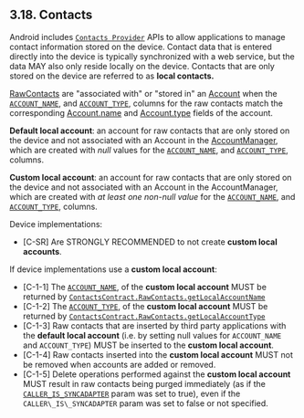 ## 3.18\. Contacts

Android includes [`Contacts
Provider`](https://developer.android.com/guide/topics/providers/contacts-provider)
APIs to allow applications to manage contact information stored on the device.
Contact data that is entered directly into the device is typically synchronized
with a web service, but the data MAY also only reside locally on the device.
Contacts that are only stored on the device are referred to as **local
contacts.**

[RawContacts](https://developer.android.com/reference/android/provider/ContactsContract.RawContacts)
are "associated with" or "stored in" an
[Account](https://developer.android.com/reference/android/accounts/Account)
when the
[`ACCOUNT_NAME`](https://developer.android.com/reference/android/provider/ContactsContract.SyncColumns.html#ACCOUNT_NAME),
and
[`ACCOUNT_TYPE`](https://developer.android.com/reference/android/provider/ContactsContract.SyncColumns.html#ACCOUNT_TYPE),
columns for the raw contacts match the corresponding
[Account.name](https://developer.android.com/reference/android/accounts/Account#name)
and
[Account.type](https://developer.android.com/reference/android/accounts/Account#type)
fields of the account.

**Default local account**: an account for raw contacts that are only stored on
the device and not associated with an Account in the [AccountManager](
https://developer.android.com/reference/android/accounts/AccountManager), which are
created with *null* values for the
[`ACCOUNT_NAME`](https://developer.android.com/reference/android/provider/ContactsContract.SyncColumns.html#ACCOUNT_NAME),
and
[`ACCOUNT_TYPE`](https://developer.android.com/reference/android/provider/ContactsContract.SyncColumns.html#ACCOUNT_TYPE),
columns.

**Custom local account**: an account for raw contacts that are only stored on the
device and not associated with an Account in the AccountManager, which are
created with *at least one non-null value* for the
[`ACCOUNT_NAME`](https://developer.android.com/reference/android/provider/ContactsContract.SyncColumns.html#ACCOUNT_NAME),
and
[`ACCOUNT_TYPE`](https://developer.android.com/reference/android/provider/ContactsContract.SyncColumns.html#ACCOUNT_TYPE),
columns.

Device implementations:

*    [C-SR] Are STRONGLY RECOMMENDED to not create **custom local accounts**.

If device implementations use a **custom local account**:

*    [C-1-1] The
     [`ACCOUNT_NAME`](https://developer.android.com/reference/android/provider/ContactsContract.SyncColumns.html#ACCOUNT_NAME),
     of the **custom local account** MUST be returned by
     [`ContactsContract.RawContacts.getLocalAccountName`](https://developer.android.com/reference/android/provider/ContactsContract.RawContacts.html#getLocalAccountName\(\))
*    [C-1-2] The
     [`ACCOUNT_TYPE`](https://developer.android.com/reference/android/provider/ContactsContract.SyncColumns.html#ACCOUNT_TYPE),
     of the **custom local account** MUST be returned by
     [`ContactsContract.RawContacts.getLocalAccountType`](https://developer.android.com/reference/android/provider/ContactsContract.RawContacts.html#getLocalAccountType\(\))
*    [C-1-3] Raw contacts that are inserted by third party applications with
     the **default local account** (i.e. by setting null values for
     `ACCOUNT_NAME` and `ACCOUNT_TYPE`) MUST be inserted to the **custom local
     account**.
*    [C-1-4] Raw contacts inserted into the **custom local account** MUST not be
     removed when accounts are added or removed.
*    [C-1-5] Delete operations performed against the **custom local account**
     MUST result in raw contacts being purged immediately (as if the
     [`CALLER_IS_SYNCADAPTER`](https://developer.android.com/reference/android/provider/ContactsContract.html#CALLER_IS_SYNCADAPTER)
     param was set to true), even if the `CALLER\_IS\_SYNCADAPTER` param was set
     to false or not specified.